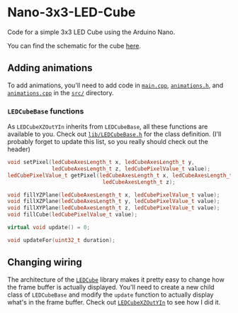 # Nano-3x3-LED-Cube
Code for a simple 3x3 LED Cube using the Arduino Nano.

You can find the schematic for the cube [here](https://github.com/UnsignedArduino/Nano-3x3-LED-Cube-Schematic).

## Adding animations

To add animations, you'll need to add code in [`main.cpp`](https://github.com/UnsignedArduino/Nano-3x3-LED-Cube/blob/main/src/main.cpp), [`animations.h`](https://github.com/UnsignedArduino/Nano-3x3-LED-Cube/blob/main/src/animations.h), and [`animations.cpp`](https://github.com/UnsignedArduino/Nano-3x3-LED-Cube/blob/main/src/animations.cpp) in the [`src/`](https://github.com/UnsignedArduino/Nano-3x3-LED-Cube/tree/main/src) directory. 

### `LEDCubeBase` functions

As `LEDCubeXZOutYIn` inherits from `LEDCubeBase`, all these functions are available to you. Check out [`lib/LEDCubeBase.h`](https://github.com/UnsignedArduino/Nano-3x3-LED-Cube/blob/main/lib/LEDCube/LEDCubeBase.h) for the class definition. (I'll probably forget to update this list, so you really should check out the header)

```c++
void setPixel(ledCubeAxesLength_t x, ledCubeAxesLength_t y,
              ledCubeAxesLength_t z, ledCubePixelValue_t value);
ledCubePixelValue_t getPixel(ledCubeAxesLength_t x, ledCubeAxesLength_t y,
                              ledCubeAxesLength_t z);

void fillYZPlane(ledCubeAxesLength_t x, ledCubePixelValue_t value);
void fillXZPlane(ledCubeAxesLength_t y, ledCubePixelValue_t value);
void fillXYPlane(ledCubeAxesLength_t z, ledCubePixelValue_t value);
void fillCube(ledCubePixelValue_t value);

virtual void update() = 0;

void updateFor(uint32_t duration);
```

## Changing wiring

The architecture of the [`LEDCube`](https://github.com/UnsignedArduino/Nano-3x3-LED-Cube/tree/main/lib/LEDCube) library makes it pretty easy to change how the frame buffer is actually displayed. You'll need to create a new child class of `LEDCubeBase` and modify the `update` function to actually display what's in the frame buffer. Check out [`LEDCubeXZOutYIn`](https://github.com/UnsignedArduino/Nano-3x3-LED-Cube/tree/main/lib/LEDCube/IO/DirectIO/LEDCubeXZOutYIn) to see how I did it.
